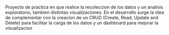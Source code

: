 Proyecto de practica en que realice la recoleccion de los datos y un analisis exploratorio, tambien distintas visualizaciones.
En el desarrollo surge la idea de complementar con la creacion de un CRUD (Create, Read, Update and Delete) para facilitar la carga de los datos y un dashboard para mejorar la visualizacion
